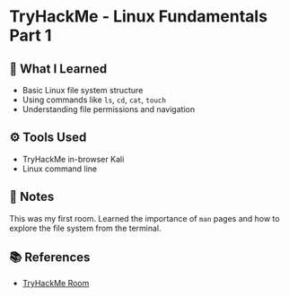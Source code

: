 # TryHackMe - Linux Fundamentals Part 1

## 🧠 What I Learned
- Basic Linux file system structure
- Using commands like `ls`, `cd`, `cat`, `touch`
- Understanding file permissions and navigation

## ⚙️ Tools Used
- TryHackMe in-browser Kali
- Linux command line

## 💬 Notes
This was my first room. Learned the importance of `man` pages and how to explore the file system from the terminal.

## 📚 References
- [TryHackMe Room](https://tryhackme.com/room/linuxfundamentals1)
